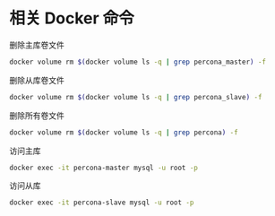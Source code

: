 # 相关 Docker 命令

删除主库卷文件

```bash
docker volume rm $(docker volume ls -q | grep percona_master) -f
```

删除从库卷文件

```bash
docker volume rm $(docker volume ls -q | grep percona_slave) -f
```

删除所有卷文件

```bash
docker volume rm $(docker volume ls -q | grep percona) -f
```

访问主库

```bash
docker exec -it percona-master mysql -u root -p
```

访问从库

```bash
docker exec -it percona-slave mysql -u root -p
```
